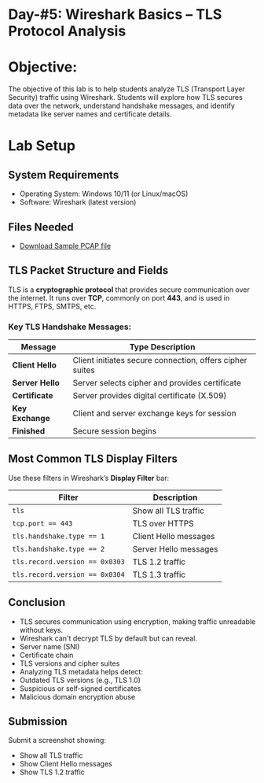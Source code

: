 # Day-#5: Wireshark Basics – TLS Protocol Analysis

# Objective:
The objective of this lab is to help students analyze TLS (Transport Layer Security) traffic using Wireshark. Students will explore how TLS secures data over the network, understand handshake messages, and identify metadata like server names and certificate details.

# Lab Setup
## System Requirements
- Operating System: Windows 10/11 (or Linux/macOS)
- Software: Wireshark (latest version)
## Files Needed
- [Download Sample PCAP file](https://github.com/KarthikSArkasali/30-Days-SOC-Challenge/blob/main/Files/Protocol_Analysis_pcap.pcapng)

## TLS Packet Structure and Fields
TLS is a **cryptographic protocol** that provides secure communication over the internet. It runs over **TCP**, commonly on port **443**, and is used in HTTPS, FTPS, SMTPS, etc.

### Key TLS Handshake Messages:
|Message |Type	Description|
|------|-------------------|
|**Client Hello**|	Client initiates secure connection, offers cipher suites|
|**Server Hello**	|Server selects cipher and provides certificate|
|**Certificate**	|Server provides digital certificate (X.509)|
|**Key Exchange**|	Client and server exchange keys for session|
|**Finished**	|Secure session begins|

## Most Common TLS Display Filters
Use these filters in Wireshark’s **Display Filter** bar:

|Filter	|Description|
|------|-------------|
|`tls`|	Show all TLS traffic|
|`tcp.port == 443`|	TLS over HTTPS|
|`tls.handshake.type == 1`	|Client Hello messages|
|`tls.handshake.type == 2`	|Server Hello messages|
|`tls.record.version == 0x0303`	|TLS 1.2 traffic|
|`tls.record.version == 0x0304`	|TLS 1.3 traffic|

## Conclusion

- TLS secures communication using encryption, making traffic unreadable without keys.
- Wireshark can't decrypt TLS by default but can reveal.
- Server name (SNI)
- Certificate chain
- TLS versions and cipher suites
- Analyzing TLS metadata helps detect:
- Outdated TLS versions (e.g., TLS 1.0)
- Suspicious or self-signed certificates
- Malicious domain encryption abuse

## Submission
Submit a screenshot showing:

- Show all TLS traffic
- Show Client Hello messages
- Show TLS 1.2 traffic

